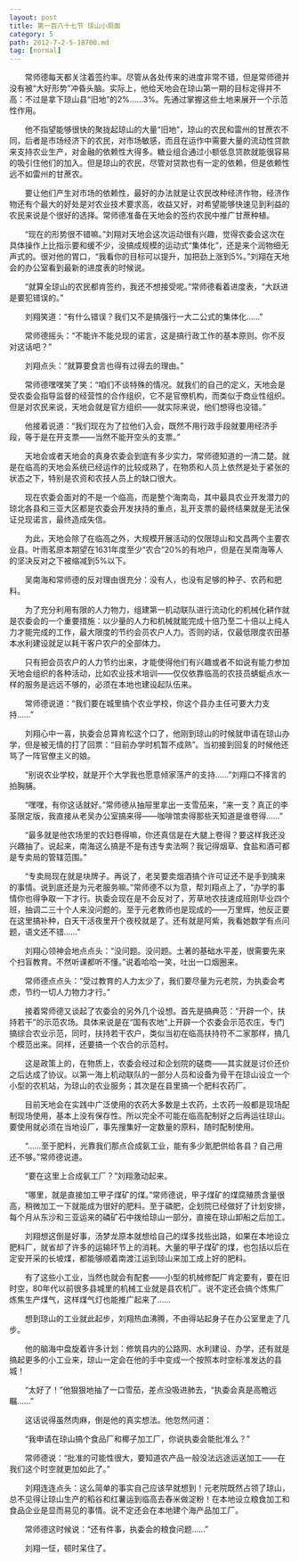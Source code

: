 ```yaml
---
layout: post
title: 第一百八十七节 琼山小局面
category: 5
path: 2012-7-2-5-18700.md
tag: [normal]
---
```


　　常师德每天都关注着签约率。尽管从各处传来的进度非常不错，但是常师德并没有被“大好形势”冲昏头脑。实际上，他给天地会在琼山第一期的目标定得并不高：不过是拿下琼山县“旧地”的2%……3%。先通过掌握这些土地来展开一个示范性作用。

　　他不指望能够很快的聚拢起琼山的大量“旧地”，琼山的农民和雷州的甘蔗农不同，后者是市场经济下的农民，对市场敏感，而且在运作中需要大量的流动性贷款来支持农业生产，对金融的依赖性大得多。糖业组合通过小额低息贷款就能很容易的吸引住他们的加入。但是琼山的农民，尽管对贷款也有一定的依赖，但是依赖性远不如雷州的甘蔗农。

　　要让他们产生对市场的依赖性，最好的办法就是让农民改种经济作物，经济作物还有个最大的好处是对农业技术要求高，收益又好，对希望能够快速见到利益的农民来说是个很好的选择。常师德准备在天地会的签约农民中推广甘蔗种植。

　　“现在的形势很不错嘛。”刘翔对天地会这次运动很有兴趣，觉得农委会这次在具体操作上比指示要和缓不少，没搞成规模的运动式“集体化”，还是来个润物细无声式的。很对他的胃口，“我看你的目标可以提升，加把劲上涨到5%。”刘翔在天地会的办公室看到最新的进度表的时候说。

　　“就算全琼山的农民都肯签约，我还不想接受呢。”常师德看着进度表，“大跃进是要犯错误的。”

　　刘翔笑道：“有什么错误？我们又不是搞强行一大二公式的集体化……”

　　常师德摇头：“不能许不能兑现的诺言，这是搞行政工作的基本原则。你不反对这话吧？”

　　刘翔点头：“就算要食言也得有过得去的理由。”

　　常师德嘿嘿笑了笑：“咱们不谈特殊的情况。就我们的自己的定义，天地会是受农委会指导监督的经营性的合作组织，它不是官僚机构，而类似于商业性组织。但是对农民来说，天地会就是官方组织——就实际来说，他们想得也没错。”

　　他接着说道：“我们现在为了拉他们入会，既然不用行政手段就要用经济手段，等于是在开支票——当然不能开空头的支票。”

　　天地会或者天地会的真身农委会到底有多少实力，常师德知道的一清二楚。就是在临高的天地会系统已经运作的比较成熟了，在物质和人员上依然是处于紧张的状态之下，特别是农资和农技人员上的缺口很大。

　　现在农委会面对的不是一个临高，而是整个海南岛，其中最具农业开发潜力的琼北各县和三亚大区都是农委会开发扶持的重点，乱开支票的最终结果就是无法保证兑现诺言，最终造成失信。

　　为此，天地会除了在临高之外，大规模开展活动的仅限琼山和文昌两个主要农业县。叶雨茗原本期望在1631年度至少“农合”20%的有地户，但是在吴南海等人的坚决反对之下被缩减到5%以下。

　　吴南海和常师德的反对理由很充分：没有人，也没有足够的种子、农药和肥料。

　　为了充分利用有限的人力物力，组建第一机动联队进行流动化的机械化耕作就是农委会的一个重要措施：以少量的人力和机械就能完成十倍乃至二十倍以上纯人力才能完成的工作，最大限度的节约会员农户人力。否则的话，仅最低限度农田基本水利建设就足以耗干客户农户的全部体力。

　　只有把会员农户的人力节约出来，才能使得他们有兴趣或者不如说有能力参加天地会组织的各种活动，比如农业技术培训——仅仅依靠临高的农技员蜻蜓点水一样的服务是远远不够的，必须在本地也建设起队伍来。

　　常师德说道：“我们要在城里搞个农业学校，你这个县办主任可要大力支持……”

　　刘翔心中一喜，执委会总算肯松这个口了，他刚到琼山的时候就申请在琼山办学，但是被无情的打了回票：“目前办学时机暂不成熟”。当初接到回复的时候他还骂了一阵官僚主义的娘。

　　“别说农业学校，就是开个大学我也愿意倾家荡产的支持……”刘翔口不择言的拍胸脯。

　　“嘿嘿，有你这话就好。”常师德从抽屉里拿出一支雪茄来，“来一支？真正的李荃限定版，我直接从老吴办公室搞来得——咖啡馆卖得那些天知道是谁卷得……”

　　“最多就是他农场里的农妇卷得嘛，你还真信是在大腿上卷得？要这样我还没兴趣抽了。说起来，南海这么搞是不是有违专卖法啊？我记得烟草、食盐和酒可都是专卖局的管辖范围。”

　　“专卖局现在就是块牌子。再说了，老吴要卖烟酒搞个许可证还不是手到擒来的事情。说到底还是为元老服务嘛。”常师德不以为意，帮刘翔点上了，“办学的事情你也得争取一下才行。执委会现在是不会反对了，芳草地农技速成班刚毕业四个班，抽调二三十个人来没问题的。至于元老教师也是现成的——万里辉，他反正要在这里搞补种，白天干活夜里开个夜校就是了。还有就是阿紫，我看她数学有点问题，语文还不错……”

　　刘翔心领神会地点点头：“没问题。没问题。土著的基础水平差，很需要先来个扫盲教育。不然听课都听不懂。”说着哈哈一笑，吐出一口烟圈来。

　　常师德点点头：“受过教育的人力太少了，我们要尽量为元老院，为执委会考虑，节约一切人力物力才行。”

　　接着常师德又谈起了农委会的另外几个设想。首先是搞典范：“开辟一个，扶持若干”的示范农场。具体来说是在“国有农地”上开辟一个农委会示范农庄，专门搞综合农业示范，同时，扶持若干农户，类似当初在临高扶持符不二家那样，搞几个模范出来。同样，还要搞一个农合的示范村。

　　这是政策上的，在物质上，农委会经过和企划院的磋商——其实就是讨价还价之后达成了协议。以第一海上机动联队的一部分人员和设备为骨干在琼山设立一个小型的农机站，为琼山的农业服务；其次是在县里搞一个肥料农药厂。

　　目前天地会在实践中广泛使用的农药大多数是土农药，土农药一般都是现场配制现场使用，基本上没有保存性。所以完全不可能在临高配制好之后再运往琼山。要使用就必须在当地设厂，事先搜集好一定数量的原料，随时配制使用。

　　“……至于肥料，光靠我们那点合成氨工业，能有多少氮肥供给各县？自己用还不够。”常师德说道。

　　“要在这里上合成氨工厂？”刘翔激动起来。

　　“哪里，就是直接加工甲子煤矿的煤。”常师德说，甲子煤矿的煤腐殖质含量很高，稍微加工一下就能成为很好的肥料。至于磷肥，企划院已经做好了计划安排，每个月从东沙和三亚运来的磷矿石中拨给琼山一部分，直接在琼山卸船之后加工。

　　刘翔想这倒是好事，汤梦龙原本就想给自己的煤多找些出路，如果在本地设立肥料厂，就省却了许多的运输环节上的消耗。大量的甲子煤矿的煤，也包括以后在定安开采的长坡煤，都能够顺着南渡江运到琼山来加工成上好的肥料。

　　有了这些小工业，当然也就会有配套——小型的机械修配厂肯定要有，要在旧时空，80年代以前很多县城里的机械工业就是县农机厂。说不定还会搞个炼焦厂炼焦生产煤气，这样煤气灯也能推广起来了……

　　想到琼山的工业就此起步，刘翔热血沸腾，不由得站起身子在办公室里走了几步。

　　他的脑海中盘旋着许多计划：修筑县内的公路网、水利建设、办学，还有就是搞起更多的小工业来，琼山一定会在他的手中变成一个按照本时空标准发达的县城！

　　“太好了！”他狠狠地抽了一口雪茄，差点没吸进肺去，“执委会真是高瞻远瞩……”

　　这话说得虽然肉麻，倒是他的真实想法。他忽然问道：

　　“我申请在琼山搞个食品厂和椰子加工厂，你说执委会能批准么？”

　　常师德说：“批准的可能性很大，要知道农产品一般没法远途运送加工——在我们这个时空就更加如此了。”

　　刘翔连连点头：这么简单的事实自己应该早就想到！元老院既然占领了琼山，总不见得让琼山生产的稻谷和红薯运到临高去舂米做淀粉！在本地设立粮食加工和食品企业是显而易见的事情。说不定还会在本地建个海产品加工厂。

　　常师德这时候说：“还有件事，执委会的粮食问题……”

　　刘翔一怔，顿时呆住了。
